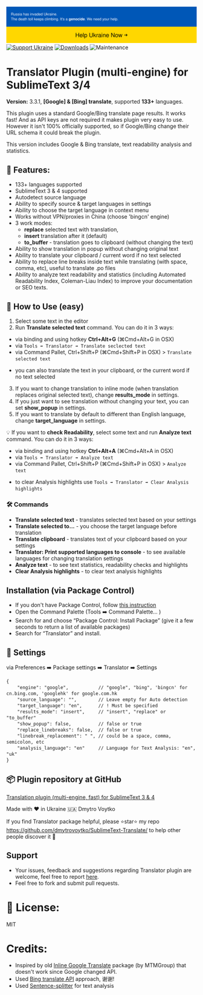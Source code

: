 [![Stand With Ukraine](https://raw.githubusercontent.com/vshymanskyy/StandWithUkraine/main/banner2-direct.svg)](https://stand-with-ukraine.pp.ua)
[![Support Ukraine](https://img.shields.io/badge/Support-Ukraine-FFD500?style=flat&labelColor=005BBB)](https://war.ukraine.ua/support-ukraine/) [![Downloads](https://img.shields.io/packagecontrol/dt/Translator)](https://packagecontrol.io/packages/Translator) ![Maintenance](https://img.shields.io/maintenance/yes/2024?style=flat-square)


Translator Plugin (multi-engine) for SublimeText 3/4
====================================================

**Version:** 3.3.1, **[Google] & [Bing] translate**, supported **133+** languages.

This plugin uses a standard Google/Bing translate page results. It works fast! And as API keys are not required it makes plugin very easy to use. However it isn't 100% officially supported, so if Google/Bing change their URL schema it could break the plugin.

This version includes Google & Bing translate, text readability analysis and statistics.

🎯 Features:
------------

* 133+ languages supported 
* SublimeText 3 & 4 supported
* Autodetect source language
* Ability to specify source & target languages in settings
* Ability to choose the target language in context menu
* Works without VPN/proxies in China (choose 'bingcn' engine)
* 3 work modes: 
    - **replace** selected text with translation, 
    - **insert** translation after it (default)
    - **to_buffer** - translation goes to clipboard (without changing the text)
* Ability to show translation in popup without changing original text
* Ability to translate your clipboard / current word if no text selected
* Ability to replace line breaks inside text while translating (with space, comma, etc), useful to translate .po files
* Ability to analyze text readability and statistics (including Automated Readability Index, Coleman-Liau Index) to improve your documentation or SEO texts.

## 🚀 How to Use (easy)

1. Select some text in the editor
2. Run **Translate selected text** command. 
You can do it in 3 ways:
- via binding and using hotkey **Ctrl+Alt+G** (⌘Cmd+Alt+G in OSX)
- via `Tools ➡️ Translator ➡️ Translate seclected text`
- via Command Pallet, Ctrl+Shift+P (⌘Cmd+Shift+P in OSX) > `Translate selected text`
* you can also translate the text in your clipboard, or the current word if no text selected 
3. If you want to change translation to inline mode (when translation replaces original selected text), change **results_mode** in settings.
4. If you just want to see translation without changing your text, you can set **show_popup** in settings.
5. If you want to translate by default to different than English language, change **target_language** in settings.

💡 If you want to **check Readability**, select some text and run **Analyze text** command. 
You can do it in 3 ways:
* via binding and using hotkey **Ctrl+Alt+A** (⌘Cmd+Alt+A in OSX)
* via `Tools ➡️ Translator ➡️ Analyze text`
* via Command Pallet, Ctrl+Shift+P (⌘Cmd+Shift+P in OSX) > `Analyze text`
- to clear Analysis highlights use `Tools ➡️ Translator ➡️ Clear Analysis highlights`


### 🛠️ Commands
- **Translate selected text** - translates selected text based on your settings
- **Translate selected to...** - you choose the target language before translation
- **Translate clipboard** - translates text of your clipboard based on your settings
- **Translator: Print supported languages to console** - to see available languages for changing translation settings
- **Analyze text** - to see text statistics, readability checks and highlights
- **Clear Analysis highlights** - to clear text analysis highlights

## Installation (via Package Control)

* If you don't have Package Control, follow [this instruction](https://packagecontrol.io/installation)
* Open the Command Palette (Tools ➡️ Command Palette… )
* Search for and choose “Package Control: Install Package” (give it a few seconds to return a list of available packages)
* Search for “Translator” and install.

## 🧰 Settings

via Preferences ➡️ Package settings ➡️ Translator ➡️ Settings

    {
        "engine": "google",           // "google", "bing", 'bingcn' for cn.bing.com, 'googlehk' for google.com.hk 
        "source_language": "",        // Leave empty for Auto detection
        "target_language": "en",      // ! Must be specified    
        "results_mode": "insert",     // "insert", "replace" or "to_buffer" 
        "show_popup": false,          // false or true 
        "replace_linebreaks": false,  // false or true 
        "linebreak_replacement": " ", // could be a space, comma, semicolon, etc
        "analysis_language": "en"     // Language for Text Analysis: "en", "uk"
    }


## 📦️ Plugin repository at GitHub

[Translation plugin (multi-engine, fast) for SublimeText 3 & 4](https://github.com/dmytrovoytko/sublimetext-translate)

Made with ❤️ in Ukraine 🇺🇦 Dmytro Voytko

If you find Translator package helpful, please ⭐️star⭐️ my repo https://github.com/dmytrovoytko/SublimeText-Translate/ to help other people discover it 🙏

## Support

* Your issues, feedback and suggestions regarding Translator plugin are welcome, feel free to report [here](https://github.com/dmytrovoytko/SublimeText-Translate/issues).
* Feel free to fork and submit pull requests.

📄 License:
===========

MIT

Credits:
========

* Inspired by old [Inline Google Translate](https://github.com/MTMGroup/SublimeText-Google-Translate-Plugin) package (by MTMGroup) that doesn't work since Google changed API.
* Used [Bing translate API](https://github.com/plainheart/bing-translate-api) approach, 谢谢! 
* Used [Sentence-splitter](https://github.com/mediacloud/sentence-splitter) for text analysis